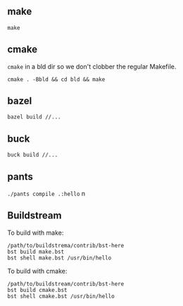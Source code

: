 ## make

`make`

## cmake

`cmake` in a bld dir so we don't clobber the regular Makefile.

`cmake . -Bbld && cd bld && make`

## bazel

`bazel build //...`

## buck

`buck build //...`

## pants

`./pants compile .:hello`
n

## Buildstream
To build with make:

```
/path/to/buildstrema/contrib/bst-here
bst build make.bst
bst shell make.bst /usr/bin/hello
```


To build with cmake:
```
/path/to/buildstream/contrib/bst-here
bst build cmake.bst
bst shell cmake.bst /usr/bin/hello
```
